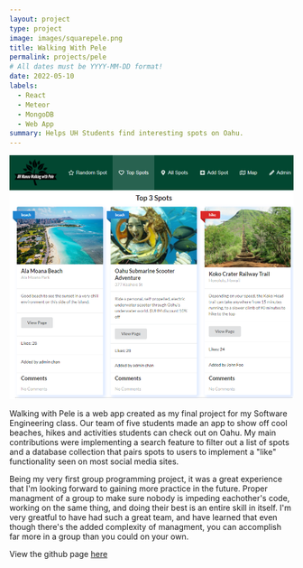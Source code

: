```yaml
---
layout: project
type: project
image: images/squarepele.png
title: Walking With Pele
permalink: projects/pele
# All dates must be YYYY-MM-DD format!
date: 2022-05-10
labels:
  - React
  - Meteor
  - MongoDB
  - Web App
summary: Helps UH Students find interesting spots on Oahu.
---
```


<img class="ui image" src="../images/pele.png">

Walking with Pele is a web app created as my final project for my Software Engineering class. Our team of five students made an app to show off cool beaches, hikes and activities students can check out on Oahu. My main contributions were implementing a search feature to filter out a list of spots and a database collection that pairs spots to users to implement a "like" functionality seen on most social media sites.

Being my very first group programming project, it was a great experience that I'm looking forward to gaining more practice in the future. Proper managment of a group to make sure nobody is impeding eachother's code, working on the same thing, and doing their best is an entire skill in itself. I'm very greatful to have had such a great team, and have learned that even though there's the added complexity of managment, you can accomplish far more in a group than you could on your own.

View the github page <a href="https://walking-with-pele.github.io/">here</a>
